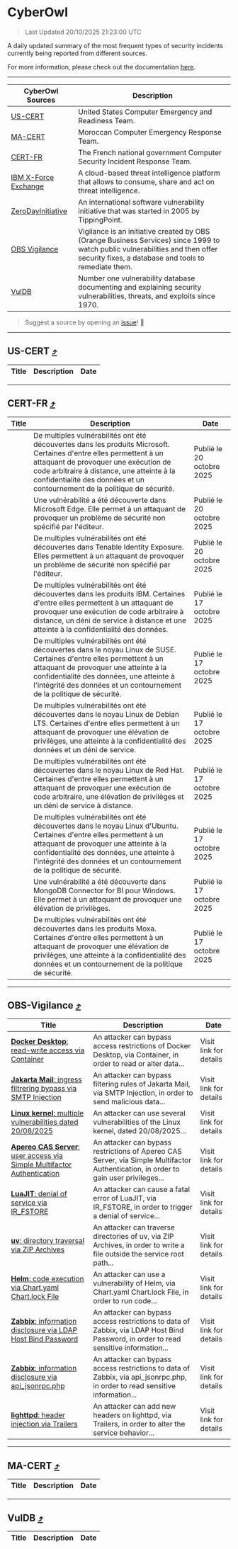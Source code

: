 
 <div id='top'></div>

# CyberOwl

 > Last Updated 20/10/2025 21:23:00 UTC
 
 A daily updated summary of the most frequent types of security incidents currently being reported from different sources.
 
 For more information, please check out the documentation [here](./docs/README.md).
 
 ---
 |CyberOwl Sources|Description|
 |---|---|
 |[US-CERT](#us-cert-arrow_heading_up)|United States Computer Emergency and Readiness Team.|
 |[MA-CERT](#ma-cert-arrow_heading_up)|Moroccan Computer Emergency Response Team.|
 |[CERT-FR](#cert-fr-arrow_heading_up)|The French national government Computer Security Incident Response Team.|
 |[IBM X-Force Exchange](#ibmcloud-arrow_heading_up)|A cloud-based threat intelligence platform that allows to consume, share and act on threat intelligence.|
 |[ZeroDayInitiative](#zerodayinitiative-arrow_heading_up)|An international software vulnerability initiative that was started in 2005 by TippingPoint.|
 |[OBS Vigilance](#obs-vigilance-arrow_heading_up)|Vigilance is an initiative created by OBS (Orange Business Services) since 1999 to watch public vulnerabilities and then offer security fixes, a database and tools to remediate them.|
 |[VulDB](#vuldb-arrow_heading_up)|Number one vulnerability database documenting and explaining security vulnerabilities, threats, and exploits since 1970.|
 
 > Suggest a source by opening an [issue](https://github.com/karimhabush/cyberowl/issues)! :raised_hands:
 ---

## US-CERT [:arrow_heading_up:](#cyberowl)

 |Title|Description|Date|
 |---|---|---|
 
 ---

## CERT-FR [:arrow_heading_up:](#cyberowl)

 |Title|Description|Date|
 |---|---|---|
 |[](https://www.cert.ssi.gouv.fr/avis/CERTFR-2025-AVI-0899/)|De multiples vulnérabilités ont été découvertes dans les produits Microsoft. Certaines d'entre elles permettent à un attaquant de provoquer une exécution de code arbitraire à distance, une atteinte à la confidentialité des données et un contournement de la politique de sécurité.|Publié le 20 octobre 2025|
 |[](https://www.cert.ssi.gouv.fr/avis/CERTFR-2025-AVI-0898/)|Une vulnérabilité a été découverte dans Microsoft Edge. Elle permet à un attaquant de provoquer un problème de sécurité non spécifié par l'éditeur.|Publié le 20 octobre 2025|
 |[](https://www.cert.ssi.gouv.fr/avis/CERTFR-2025-AVI-0897/)|De multiples vulnérabilités ont été découvertes dans Tenable Identity Exposure. Elles permettent à un attaquant de provoquer un problème de sécurité non spécifié par l'éditeur.|Publié le 20 octobre 2025|
 |[](https://www.cert.ssi.gouv.fr/avis/CERTFR-2025-AVI-0896/)|De multiples vulnérabilités ont été découvertes dans les produits IBM. Certaines d'entre elles permettent à un attaquant de provoquer une exécution de code arbitraire à distance, un déni de service à distance et une atteinte à la confidentialité des données.|Publié le 17 octobre 2025|
 |[](https://www.cert.ssi.gouv.fr/avis/CERTFR-2025-AVI-0895/)|De multiples vulnérabilités ont été découvertes dans le noyau Linux de SUSE. Certaines d'entre elles permettent à un attaquant de provoquer une atteinte à la confidentialité des données, une atteinte à l'intégrité des données et un contournement de la politique de sécurité.|Publié le 17 octobre 2025|
 |[](https://www.cert.ssi.gouv.fr/avis/CERTFR-2025-AVI-0894/)|De multiples vulnérabilités ont été découvertes dans le noyau Linux de Debian LTS. Certaines d'entre elles permettent à un attaquant de provoquer une élévation de privilèges, une atteinte à la confidentialité des données et un déni de service.|Publié le 17 octobre 2025|
 |[](https://www.cert.ssi.gouv.fr/avis/CERTFR-2025-AVI-0893/)|De multiples vulnérabilités ont été découvertes dans le noyau Linux de Red Hat. Certaines d'entre elles permettent à un attaquant de provoquer une exécution de code arbitraire, une élévation de privilèges et un déni de service à distance.|Publié le 17 octobre 2025|
 |[](https://www.cert.ssi.gouv.fr/avis/CERTFR-2025-AVI-0892/)|De multiples vulnérabilités ont été découvertes dans le noyau Linux d'Ubuntu. Certaines d'entre elles permettent à un attaquant de provoquer une atteinte à la confidentialité des données, une atteinte à l'intégrité des données et un contournement de la politique de sécurité.|Publié le 17 octobre 2025|
 |[](https://www.cert.ssi.gouv.fr/avis/CERTFR-2025-AVI-0891/)|Une vulnérabilité a été découverte dans MongoDB Connector for BI pour Windows. Elle permet à un attaquant de provoquer une élévation de privilèges.|Publié le 17 octobre 2025|
 |[](https://www.cert.ssi.gouv.fr/avis/CERTFR-2025-AVI-0890/)|De multiples vulnérabilités ont été découvertes dans les produits Moxa. Certaines d'entre elles permettent à un attaquant de provoquer une élévation de privilèges, une atteinte à la confidentialité des données et un contournement de la politique de sécurité.|Publié le 17 octobre 2025|
 
 ---

## OBS-Vigilance [:arrow_heading_up:](#cyberowl)

 |Title|Description|Date|
 |---|---|---|
 |[<a href="https://vigilance.fr/vulnerability/Docker-Desktop-read-write-access-via-Container-48035" class="noirorange"><b>Docker Desktop</b>: read-write access via Container</a>](https://vigilance.fr/vulnerability/Docker-Desktop-read-write-access-via-Container-48035)|An attacker can bypass access restrictions of Docker Desktop, via Container, in order to read or alter data...|Visit link for details|
 |[<a href="https://vigilance.fr/vulnerability/Jakarta-Mail-ingress-filtrering-bypass-via-SMTP-Injection-48034" class="noirorange"><b>Jakarta Mail</b>: ingress filtrering bypass via SMTP Injection</a>](https://vigilance.fr/vulnerability/Jakarta-Mail-ingress-filtrering-bypass-via-SMTP-Injection-48034)|An attacker can bypass filtering rules of Jakarta Mail, via SMTP Injection, in order to send malicious data...|Visit link for details|
 |[<a href="https://vigilance.fr/vulnerability/Linux-kernel-multiple-vulnerabilities-dated-20-08-2025-48030" class="noirorange"><b>Linux kernel</b>: multiple vulnerabilities dated 20/08/2025</a>](https://vigilance.fr/vulnerability/Linux-kernel-multiple-vulnerabilities-dated-20-08-2025-48030)|An attacker can use several vulnerabilities of the Linux kernel, dated 20/08/2025...|Visit link for details|
 |[<a href="https://vigilance.fr/vulnerability/Apereo-CAS-Server-user-access-via-Simple-Multifactor-Authentication-48029" class="noirorange"><b>Apereo CAS Server</b>: user access via Simple Multifactor Authentication</a>](https://vigilance.fr/vulnerability/Apereo-CAS-Server-user-access-via-Simple-Multifactor-Authentication-48029)|An attacker can bypass restrictions of Apereo CAS Server, via Simple Multifactor Authentication, in order to gain user privileges...|Visit link for details|
 |[<a href="https://vigilance.fr/vulnerability/LuaJIT-denial-of-service-via-IR-FSTORE-48026" class="noirorange"><b>LuaJIT</b>: denial of service via IR_FSTORE</a>](https://vigilance.fr/vulnerability/LuaJIT-denial-of-service-via-IR-FSTORE-48026)|An attacker can cause a fatal error of LuaJIT, via IR_FSTORE, in order to trigger a denial of service...|Visit link for details|
 |[<a href="https://vigilance.fr/vulnerability/uv-directory-traversal-via-ZIP-Archives-48025" class="noirorange"><b>uv</b>: directory traversal via ZIP Archives</a>](https://vigilance.fr/vulnerability/uv-directory-traversal-via-ZIP-Archives-48025)|An attacker can traverse directories of uv, via ZIP Archives, in order to write a file outside the service root path...|Visit link for details|
 |[<a href="https://vigilance.fr/vulnerability/Helm-code-execution-via-Chart-yaml-Chart-lock-File-48024" class="noirorange"><b>Helm</b>: code execution via Chart.yaml Chart.lock File</a>](https://vigilance.fr/vulnerability/Helm-code-execution-via-Chart-yaml-Chart-lock-File-48024)|An attacker can use a vulnerability of Helm, via Chart.yaml Chart.lock File, in order to run code...|Visit link for details|
 |[<a href="https://vigilance.fr/vulnerability/Zabbix-information-disclosure-via-LDAP-Host-Bind-Password-48386" class="noirorange"><b>Zabbix</b>: information disclosure via LDAP Host Bind Password</a>](https://vigilance.fr/vulnerability/Zabbix-information-disclosure-via-LDAP-Host-Bind-Password-48386)|An attacker can bypass access restrictions to data of Zabbix, via LDAP Host Bind Password, in order to read sensitive information...|Visit link for details|
 |[<a href="https://vigilance.fr/vulnerability/Zabbix-information-disclosure-via-api-jsonrpc-php-48383" class="noirorange"><b>Zabbix</b>: information disclosure via api_jsonrpc.php</a>](https://vigilance.fr/vulnerability/Zabbix-information-disclosure-via-api-jsonrpc-php-48383)|An attacker can bypass access restrictions to data of Zabbix, via api_jsonrpc.php, in order to read sensitive information...|Visit link for details|
 |[<a href="https://vigilance.fr/vulnerability/lighttpd-header-injection-via-Trailers-48023" class="noirorange"><b>lighttpd</b>: header injection via Trailers</a>](https://vigilance.fr/vulnerability/lighttpd-header-injection-via-Trailers-48023)|An attacker can add new headers on lighttpd, via Trailers, in order to alter the service behavior...|Visit link for details|
 
 ---

## MA-CERT [:arrow_heading_up:](#cyberowl)

 |Title|Description|Date|
 |---|---|---|
 
 ---

## VulDB [:arrow_heading_up:](#cyberowl)

 |Title|Description|Date|
 |---|---|---|
 